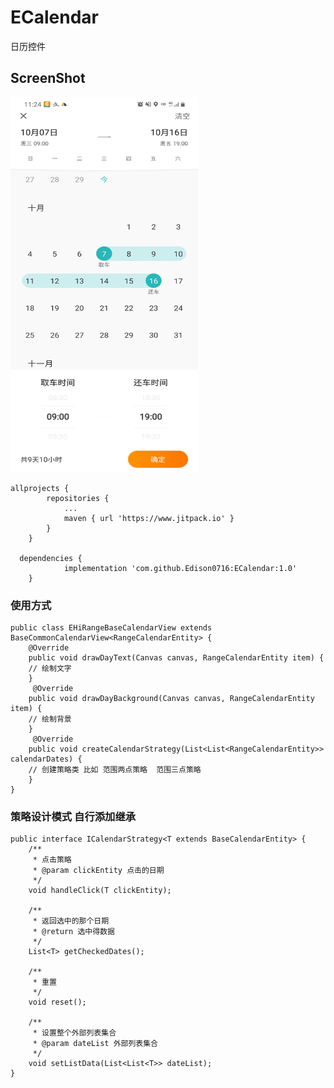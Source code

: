 # ECalendar
日历控件
## ScreenShot
<img src="https://github.com/Edison0716/ECalendar/blob/master/Snapshot.png" width="300" height="600" alt="范围选择"/><br/>


```
allprojects {
		repositories {
			...
			maven { url 'https://www.jitpack.io' }
		}
	}
  
  dependencies {
	        implementation 'com.github.Edison0716:ECalendar:1.0'
	}
```


### 使用方式
```
public class EHiRangeBaseCalendarView extends BaseCommonCalendarView<RangeCalendarEntity> {
    @Override
    public void drawDayText(Canvas canvas, RangeCalendarEntity item) {
    // 绘制文字
    }
     @Override
    public void drawDayBackground(Canvas canvas, RangeCalendarEntity item) {
    // 绘制背景
    }
     @Override
    public void createCalendarStrategy(List<List<RangeCalendarEntity>> calendarDates) {
    // 创建策略类 比如 范围两点策略  范围三点策略
    }
}
```
### 策略设计模式 自行添加继承
```
public interface ICalendarStrategy<T extends BaseCalendarEntity> {
    /**
     * 点击策略
     * @param clickEntity 点击的日期
     */
    void handleClick(T clickEntity);

    /**
     * 返回选中的那个日期
     * @return 选中得数据
     */
    List<T> getCheckedDates();

    /**
     * 重置
     */
    void reset();

    /**
     * 设置整个外部列表集合
     * @param dateList 外部列表集合
     */
    void setListData(List<List<T>> dateList);
}
```
